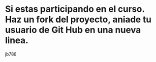 # Si estas participando en el curso. Haz un fork del proyecto, aniade tu usuario de Git Hub en una nueva linea.

jb788